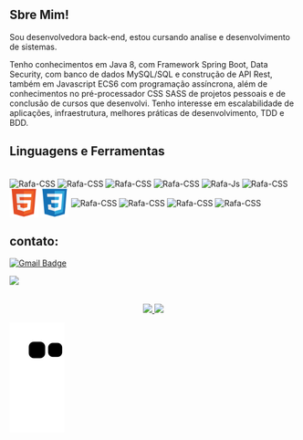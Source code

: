 ## Sbre Mim!

Sou desenvolvedora back-end, estou cursando analise e desenvolvimento de sistemas.

Tenho conhecimentos em Java 8, com Framework Spring Boot, Data Security, com banco de dados MySQL/SQL e construção de API Rest, também em Javascript ECS6 com programação assíncrona, além de conhecimentos no pré-processador CSS SASS de projetos pessoais e de conclusão de cursos que desenvolvi. 
Tenho interesse em escalabilidade de aplicações, infraestrutura, melhores práticas de desenvolvimento, TDD e BDD.

  ##
  

  ## Linguagens e Ferramentas
  
<div style="display: inline_block"><br>
  <img align="center" alt="Rafa-CSS" height="50" width="50"  src="https://img.icons8.com/color/48/000000/java-coffee-cup-logo--v1.png">
  <img align="center" alt="Rafa-CSS" height="50" width="50" src="https://img.icons8.com/color/48/000000/spring-logo.png"/>
  <img align="center" alt="Rafa-CSS" height="50" width="50"  src="https://img.icons8.com/color/48/000000/mysql-logo.png"/>
  <img align="center" alt="Rafa-CSS" height="50" width="50" src="https://img.icons8.com/color/48/000000/postgreesql.png"/>
  <img align="center" alt="Rafa-Js" height="50" width="50"  src="https://img.icons8.com/color/48/000000/javascript--v2.png">
  <img align="center" alt="Rafa-CSS" height="50" width="50" src="https://img.icons8.com/color/48/000000/angularjs.png"/>
  <img align="center" alt="Rafa-HTML" height="50" width="50" src="https://raw.githubusercontent.com/devicons/devicon/master/icons/html5/html5-original.svg">
  <img align="center" alt="Rafa-CSS" height="50" width="50" src="https://raw.githubusercontent.com/devicons/devicon/master/icons/css3/css3-original.svg">
  <img align="center" alt="Rafa-CSS" height="50" width="50"  src="https://img.icons8.com/color/48/000000/sass.png">
  
  <img  align="center" alt="Rafa-CSS" height="50" width="50" src="https://img.icons8.com/color/48/000000/heroku.png"/>
  <img  align="center" alt="Rafa-CSS" height="50" width="50" src="https://img.icons8.com/officel/16/000000/java-eclipse.png"/>
  <img  align="center" alt="Rafa-CSS" height="50" width="50" src="https://img.icons8.com/external-tal-revivo-shadow-tal-revivo/24/000000/external-postman-is-the-only-complete-api-development-environment-logo-shadow-tal-revivo.png"/>
 
 
</div>
  
  ##
 
<div> 
  
## **contato**: 


[![Gmail Badge](https://img.shields.io/badge/-alvesvitoriabarboza@gmail.com-006bed?style=flat-square&logo=Gmail&logoColor=white&link=mailto:alvesvitoriabarboza@gmail.com)](mailto:alvesvitoriabarboza@gmail.com)
  
<a href="https://www.linkedin.com/in/vitória-alves-barbosa" alt="Linkedin">
  <img src="https://img.shields.io/badge/-Linkedin-0e76a8?style=flat-square&logo=Linkedin&logoColor=white&link=https://www.linkedin.com/in/vitória-alves-barbosa"/></a>

  ##
  
  <div align="center">
  <a href="https://github.com/VitoriaAlvesB">
  <img height="180em" src="https://github-readme-stats.vercel.app/api/top-langs/?username=VitoriaAlvesB&layout=compact&langs_count=7&theme=dracula"/>
  <img height="180em" src="https://github-readme-stats.vercel.app/api?username=VitoriaAlvesB&show_icons=true&theme=dracula&include_all_commits=true&count_private=true"/>
</div>
  
  
  ![Snake animation](https://github.com/rafaballerini/rafaballerini/blob/output/github-contribution-grid-snake.svg)
 
</div>
